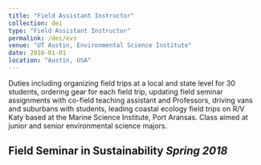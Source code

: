 ```yaml
---
title: "Field Assistant Instructor"
collection: dei
type: "Field Assistant Instructor"
permalink: /dei/evs
venue: "UT Austin, Environmental Science Institute"
date: 2018-01-01
location: "Austin, USA"
---
```


Duties including organizing field trips at a local and state level for 30 students, ordering gear for each field trip, updating field seminar assignments with co-field teaching assistant and Professors, driving vans and suburbans with students, leading coastal ecology field trips on R/V Katy based at the Marine Science Institute, Port Aransas. Class aimed at junior and senior environmental science majors.

Field Seminar in Sustainability  *Spring 2018* 
---------------
